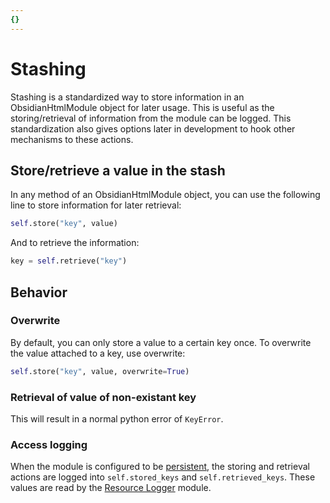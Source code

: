 ```yaml
---
{}
---
```

# Stashing   
   
Stashing is a standardized way to store information in an ObsidianHtmlModule object for later usage. This is useful as the storing/retrieval of information from the module can be logged. This standardization also gives options later in development to hook other mechanisms to these actions.   
   
## Store/retrieve a value in the stash   
In any method of an ObsidianHtmlModule object, you can use the following line to store information for later retrieval:   
``` python
self.store("key", value)
```
   
   
And to retrieve the information:   
``` python
key = self.retrieve("key")
```
   
   
## Behavior   
### Overwrite   
By default, you can only store a value to a certain key once. To overwrite the value attached to a key, use overwrite:   
``` python
self.store("key", value, overwrite=True)
```
   
### Retrieval of value of non-existant key   
This will result in a normal python error of `KeyError`.   
   
### Access logging   
When the module is configured to be [persistent](../../../Configurations/Modules/Concepts/Persistence.md), the storing and retrieval actions are logged into `self.stored_keys` and `self.retrieved_keys`. These values are read by the [Resource Logger](../../../Configurations/Modules/Resource%20Logger.md) module.